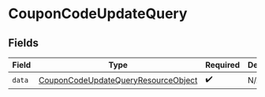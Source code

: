 # CouponCodeUpdateQuery


## Fields

| Field                                                                                                 | Type                                                                                                  | Required                                                                                              | Description                                                                                           |
| ----------------------------------------------------------------------------------------------------- | ----------------------------------------------------------------------------------------------------- | ----------------------------------------------------------------------------------------------------- | ----------------------------------------------------------------------------------------------------- |
| `data`                                                                                                | [CouponCodeUpdateQueryResourceObject](../../models/components/CouponCodeUpdateQueryResourceObject.md) | :heavy_check_mark:                                                                                    | N/A                                                                                                   |